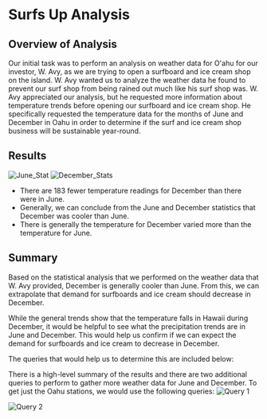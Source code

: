 # Surfs Up Analysis

## Overview of Analysis

Our initial task was to perform an analysis on weather data for O'ahu for our investor, W. Avy, as we are trying to open a surfboard and ice cream shop on the island. W. Avy wanted us to analyze the weather data he found to prevent our surf shop from being rained out much like his surf shop was. W. Avy appreciated our analysis, but he requested more information about temperature trends before opening our surfboard and ice cream shop. He specifically requested the temperature data for the months of June and December in Oahu in order to determine if the surf and ice cream shop business will be sustainable year-round. 

## Results
![June_Stat](https://user-images.githubusercontent.com/114427019/208740731-58e94845-52be-4237-b872-5a64c05645f6.png)
![December_Stats](https://user-images.githubusercontent.com/114427019/208740773-a71b6f76-ef0c-49fd-9873-137b339738b2.png)

- There are 183 fewer temperature readings for December than there were in June.
- Generally, we can conclude from the June and December statistics that December was cooler than June.
- There is generally the temperature for December varied more than the temperature for June.

## Summary 
Based on the statistical analysis that we performed on the weather data that W. Avy provided, December is generally cooler than June. From this, we can extrapolate that demand for surfboards and ice cream should decrease in December.

While the general trends show that the temperature falls in Hawaii during December, it would be helpful to see what the precipitation trends are in June and December. This would help us confirm if we can expect the demand for surfboards and ice cream to decrease in December.

The queries that would help us to determine this are included below:


There is a high-level summary of the results and there are two additional queries to perform to gather more weather data for June and December. To get just the Oahu stations, we would use the following queries:
![Query 1](https://user-images.githubusercontent.com/114427019/208749422-42f8c34b-c160-48c4-84f9-c0b55c81cf64.png)

![Query 2](https://user-images.githubusercontent.com/114427019/208749437-d91abb56-f61b-4f0c-8aaa-7b9112a3a8c3.png)
